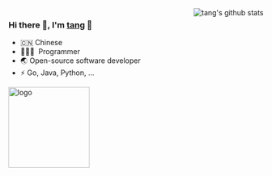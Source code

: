 <img align="right" src="https://github-readme-stats.vercel.app/api?username=tcoz6y&show_icons=true&theme=vue" alt="tang's github stats" />

### Hi there  👋, I'm [tang](https://zhen.tcozy.online/) 🎉

- 🇨🇳 Chinese
- 🧑🏻‍💻 &nbsp;Programmer
- 🌏 Open-source software developer
- ⚡ Go, Java, Python, ...

<img src="https://github-profile-trophy.vercel.app/?username=tcoz6y&theme=flat&column=7&margin-w=10" alt="logo" height="160" align="center" />
